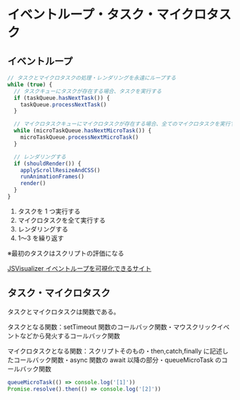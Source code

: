 # イベントループ・タスク・マイクロタスク

## イベントループ

```typescript
// タスクとマイクロタスクの処理・レンダリングを永遠にループする
while (true) {
  // タスクキューにタスクが存在する場合、タスクを実行する
  if (taskQueue.hasNextTask()) {
    taskQueue.processNextTask()
  }

  // マイクロタスクキューにマイクロタスクが存在する場合、全てのマイクロタスクを実行する
  while (microTaskQueue.hasNextMicroTask()) {
    microTaskQueue.processNextMicroTask()
  }

  // レンダリングする
  if (shouldRender()) {
    applyScrollResizeAndCSS()
    runAnimationFrames()
    render()
  }
}
```

1. タスクを 1 つ実行する
2. マイクロタスクを全て実行する
3. レンダリングする
4. 1〜3 を繰り返す

※最初のタスクはスクリプトの評価になる

[JSVisualizer イベントループを可視化できるサイト](https://www.jsv9000.app/)

## タスク・マイクロタスク

タスクとマイクロタスクは関数である。

タスクとなる関数：setTimeout 関数のコールバック関数・マウスクリックイベントなどから発火するコールバック関数

マイクロタスクとなる関数：スクリプトそのもの・then,catch,finally に記述したコールバック関数・async 関数の await 以降の部分・queueMicroTask のコールバック関数

```typescript
queueMicroTask(() => console.log('[1]'))
Promise.resolve().then(() => console.log('[2]'))
```
